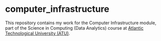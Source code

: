 # computer_infrastructure

This repository contains my work for the Computer Infrastructure module, part of the Science in Computing (Data Analytics) course at [Atlantic Technological University (ATU)](https://www.atu.ie/).